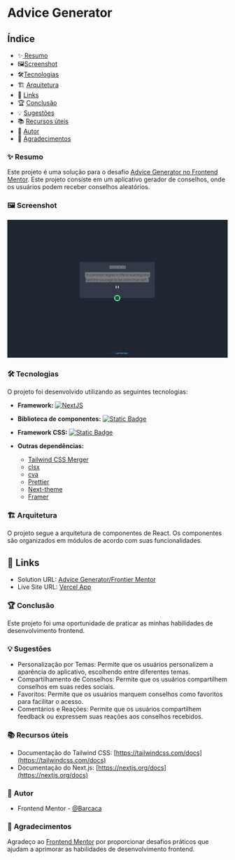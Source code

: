# Advice Generator

## Índice

- ✨[️‍️ Resumo](#-resumo)
- 🖼️[Screenshot](#screenshot)
- 🛠️[Tecnologias](#tecnologias)
- 🏗️ [Arquitetura](#arquitetura)
- 🔗 [Links](#links)
- 🏆 [Conclusão](#conclusão)
- 💡 [Sugestões](#sugestões)
- 📚 [Recursos úteis](#recursos-úteis)
- 👤 [Autor](#autor)
- 🙏 [Agradecimentos](#agradecimentos)

### ✨ **Resumo**

Este projeto é uma solução para o desafio [Advice Generator no Frontend Mentor](https://www.frontendmentor.io/challenges/advice-generator-app-QdUG-13db). Este projeto consiste em um aplicativo gerador de conselhos, onde os usuários podem receber conselhos aleatórios.

### 🖼️ Screenshot

![Screenshot do Projeto](/public//screenshot.png)

### 🛠️ **Tecnologias**

O projeto foi desenvolvido utilizando as seguintes tecnologias:

- **Framework:** [![NextJS](https://img.shields.io/badge/NextJS-%23000?style=for-the-badge&logo=nextdotjs&logoColor=%23fff)](https://nextjs.org/)
- **Biblioteca de componentes:** [![Static Badge](https://img.shields.io/badge/React-%2361DAFB?style=for-the-badge&logo=react&logoColor=%23fff)](https://reactjs.org/)

- **Framework CSS:** [![Static Badge](https://img.shields.io/badge/Tailwind-%2306B6D4?style=for-the-badge&logo=tailwindcss&logoColor=%23fff)](https://tailwindcss.com/)
- **Outras dependências:**
  - [Tailwind CSS Merger](https://github.com/dvcrn/tailwindcss-merge)
  - [clsx](https://github.com/lukeed/clsx)
  - [cva](https://github.com/cva)
  - [Prettier](https://prettier.io/)
  - [Next-theme](https://next-theme.org/)
  - [Framer](https://www.framer.com)

### 🏗️ **Arquitetura**

O projeto segue a arquitetura de componentes de React. Os componentes são organizados em módulos de acordo com suas funcionalidades.

## 🔗 Links

- Solution URL: [Advice Generator/Frontier Mentor](https://www.frontendmentor.io/solutions/todo-appnextjs-tailwind-css-rnwcrxVt2H)
- Live Site URL: [Vercel App](https://advice-generator-jfe4oa3o3-barcacas-projects.vercel.app)

### 🏆 **Conclusão**

Este projeto foi uma oportunidade de praticar as minhas habilidades de desenvolvimento frontend.

### 💡 **Sugestões**

- Personalização por Temas: Permite que os usuários personalizem a aparência do aplicativo, escolhendo entre diferentes temas.
- Compartilhamento de Conselhos: Permite que os usuários compartilhem conselhos em suas redes sociais.
- Favoritos: Permite que os usuários marquem conselhos como favoritos para facilitar o acesso.
- Comentários e Reações: Permite que os usuários compartilhem feedback ou expressem suas reações aos conselhos recebidos.

### 📚 **Recursos úteis**

- Documentação do Tailwind CSS: [https://tailwindcss.com/docs](https://tailwindcss.com/docs)
- Documentação do Next.js: [https://nextjs.org/docs](https://nextjs.org/docs)

### 👤 **Autor**

- Frontend Mentor - [@Barcaca](https://www.frontendmentor.io/profile/Barcaca)

### 🙏 **Agradecimentos**

Agradeço ao [Frontend Mentor](https://www.frontendmentor.io/home) por proporcionar desafios práticos que ajudam a aprimorar as habilidades de desenvolvimento frontend.
